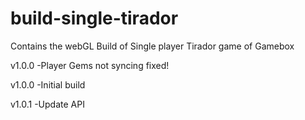 # build-single-tirador
Contains the webGL Build of Single player Tirador game of Gamebox

v1.0.0
-Player Gems not syncing fixed!

v1.0.0
-Initial build

v1.0.1
-Update API

